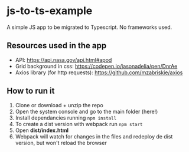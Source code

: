 # js-to-ts-example
A simple JS app to be migrated to Typescript. No frameworks used.

## Resources used in the app
- API: https://api.nasa.gov/api.html#apod
- Grid background in css: https://codepen.io/jasonadelia/pen/DnrAe
- Axios library (for http requests): https://github.com/mzabriskie/axios

## How to run it
1. Clone or download + unzip the repo
2. Open the system console and go to the main folder (here!)
2. Install dependancies running `npm install`
3. To create a dist version with webpack run `npm start`
4. Open **dist/index.html**
4. Webpack will watch for changes in the files and redeploy de dist version, but won't reload the browser